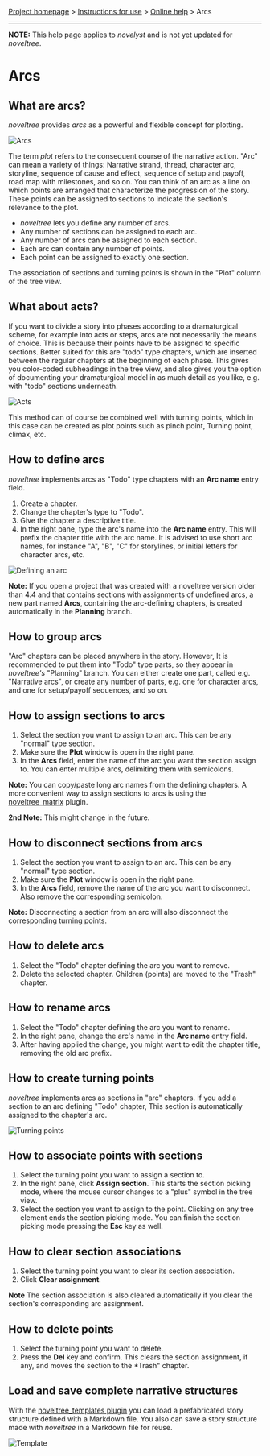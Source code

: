 [Project homepage](../index) > [Instructions for use](../usage) > [Online help](help) > Arcs

--- 

**NOTE:** This help page applies to *novelyst* and is not yet updated for *noveltree*.

# Arcs

## What are arcs?

*noveltree* provides *arcs* as a powerful and flexible concept for plotting.

![Arcs](../Screenshots/arcs01.png)

The term *plot* refers to the consequent course of the narrative action. 
"Arc" can mean a variety of things: Narrative strand, thread, character arc, storyline, sequence of cause and effect, sequence of setup and payoff, road map with milestones, and so on. You can think of an arc as a line on which points are arranged that characterize the progression of the story. These points can be assigned to sections to indicate the section's relevance to the plot. 

- *noveltree* lets you define any number of arcs. 
- Any number of sections can be assigned to each arc. 
- Any number of arcs can be assigned to each section.
- Each arc can contain any number of points. 
- Each point can be assigned to exactly one section. 

The association of sections and turning points is shown in the "Plot" column of the tree view.

## What about acts?

If you want to divide a story into phases according to a dramaturgical scheme, for example into acts or steps, arcs are not necessarily the means of choice. This is because their points have to be assigned to specific sections.
Better suited for this are "todo" type chapters, which are inserted between the regular chapters at the beginning of each phase. This gives you color-coded subheadings in the tree view, and also gives you the option of documenting your dramaturgical model in as much detail as you like, e.g. with "todo" sections underneath. 

![Acts](../Screenshots/acts01.png)

This method can of course be combined well with turning points, which in this case can be created as plot points such as pinch point, Turning point, climax, etc.

## How to define arcs

*noveltree* implements arcs as "Todo" type chapters with an **Arc name** entry field. 

1. Create a chapter.
2. Change the chapter's type to "Todo".
3. Give the chapter a descriptive title.
4. In the right pane, type the arc's name into the **Arc name** entry. This will prefix the chapter title with the arc name. It is advised to use short arc names, for instance "A", "B", "C" for storylines, or initial letters for character arcs, etc.

![Defining an arc](../Screenshots/arcs02.png)

**Note:** If you open a project that was created with a noveltree version older than 4.4 and that contains sections with assignments of undefined arcs, a new part named **Arcs**, containing the arc-defining chapters, is created automatically in the **Planning** branch. 

## How to group arcs

"Arc" chapters can be placed anywhere in the story. However, It is recommended to put them into "Todo" type parts, so they appear in *noveltree's* "Planning" branch. You can either create one part, called e.g. "Narrative arcs", or create any number of parts, e.g. one for character arcs, and one for setup/payoff sequences, and so on.

## How to assign sections to arcs

1. Select the section you want to assign to an arc. This can be any "normal" type section. 
2. Make sure the **Plot** window is open in the right pane. 
3. In the **Arcs** field, enter the name of the arc you want the section assign to. You can enter multiple arcs, delimiting them with semicolons. 

**Note:** You can copy/paste long arc names from the defining chapters. A more convenient way to assign sections to arcs is using the [noveltree_matrix](https://peter88213.github.io/noveltree_matrix/) plugin.

**2nd Note:** This might change in the future. 

## How to disconnect sections from arcs

1. Select the section you want to assign to an arc. This can be any "normal" type section. 
2. Make sure the **Plot** window is open in the right pane. 
3. In the **Arcs** field, remove the name of the arc you want to disconnect. Also remove the corresponding semicolon. 

**Note:** Disconnecting a section from an arc will also disconnect the corresponding turning points.

## How to delete arcs

1. Select the "Todo" chapter defining the arc you want to remove. 
2. Delete the selected chapter. Children (points) are moved to the "Trash" chapter. 

## How to rename arcs

1. Select the "Todo" chapter defining the arc you want to rename.
2. In the right pane, change the arc's name in the **Arc name** entry field. 
3. After having applied the change, you might want to edit the chapter title, removing the old arc prefix.

## How to create turning points

*noveltree* implements arcs as sections in "arc" chapters. If you add a section to an arc defining "Todo" chapter, This section is automatically assigned to the chapter's arc. 

![Turning points](../Screenshots/arcs03.png)

## How to associate points with sections

1. Select the turning point you want to assign a section to. 
2. In the right pane, click **Assign section**. This starts the section picking mode, where the mouse cursor changes to a "plus" symbol in the tree view. 
3. Select the section you want to assign to the point. Clicking on any tree element ends the section picking mode. You can finish the section picking mode pressing the **Esc** key as well.   

## How to clear section associations

1. Select the turning point you want to clear its section association. 
2. Click **Clear assignment**. 

**Note** The section association is also cleared automatically if you clear the section's corresponding arc assignment.

## How to delete points

1. Select the turning point you want to delete.
2. Press the **Del** key and confirm. This clears the section assignment, if any, and moves the section to the *Trash" chapter. 

## Load and save complete narrative structures

With the [noveltree_templates plugin](https://peter88213.github.io/noveltree_templates) you can load a prefabricated story structure defined with a Markdown file. You also can save a story structure made with *noveltree* in a Markdown file for reuse.

![Template](../Screenshots/template01.png)